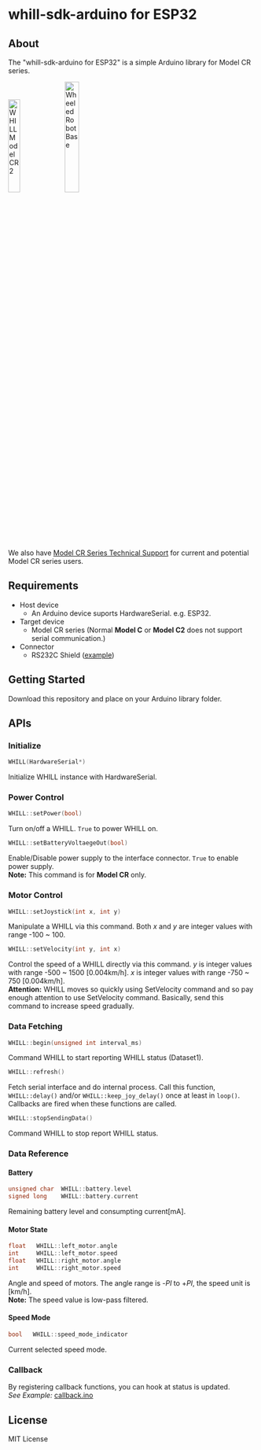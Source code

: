 # whill-sdk-arduino for ESP32

## About

The "whill-sdk-arduino for ESP32" is a simple Arduino library for Model CR series. <br>

<img width=22% title="WHILL Model CR2" src="https://github.com/WHILL/Model_CR_Technical_Support/assets/129816934/387a8aac-3808-4727-895d-9857059ee342">
<img width=24% title="Wheeled Robot Base" src="https://github.com/WHILL/Model_CR_Technical_Support/assets/129816934/6a63ed45-9e0c-40ca-b71c-8dff614af141">

We also have [Model CR Series Technical Support](https://github.com/WHILL/Model_CR_Technical_Support) for current and potential Model CR series users. <br>


## Requirements

- Host device
  - An Arduino device suports HardwareSerial. e.g. ESP32.
- Target device
  - Model CR series (Normal **Model C** or **Model C2** does not support serial communication.)
- Connector
  - RS232C Shield  ([example](https://www.seeedstudio.com/RS232-Shield-p-1910.html))


## Getting Started

Download this repository and place on your Arduino library folder.


## APIs

### Initialize

```cpp
WHILL(HardwareSerial*)
```
Initialize WHILL instance with HardwareSerial.


### Power Control

```cpp
WHILL::setPower(bool)
```
Turn on/off a WHILL. `True` to power WHILL on. 

```cpp
WHILL::setBatteryVoltaegeOut(bool)
```
Enable/Disable power supply to the interface connector. `True` to enable power supply. <br>
**Note:** This command is for **Model CR** only.


### Motor Control

```cpp
WHILL::setJoystick(int x, int y)
```
Manipulate a WHILL via this command. Both *x* and *y* are integer values with range -100 ~ 100.

```cpp
WHILL::setVelocity(int y, int x)
```
Control the speed of a WHILL directly via this command. *y* is integer values with range -500 ~ 1500 [0.004km/h]. *x* is integer values with range -750 ~ 750 [0.004km/h]. <br>
**Attention:** WHILL moves so quickly using SetVelocity command and so pay enough attention to use SetVelocity command. Basically, send this command to increase speed gradually.


### Data Fetching

```cpp
WHILL::begin(unsigned int interval_ms)
```
Command WHILL to start reporting WHILL status (Dataset1).

```cpp
WHILL::refresh()
```
Fetch serial interface and do internal process.
Call this function, `WHILL::delay()` and/or `WHILL::keep_joy_delay()` once at least in `loop()`.
Callbacks are fired when these functions are called.

```cpp
WHILL::stopSendingData()
```
Command WHILL to stop report WHILL status.


### Data Reference

#### Battery

```cpp
unsigned char  WHILL::battery.level
signed long    WHILL::battery.current
```
Remaining battery level and consumpting current[mA].


#### Motor State

```cpp
float   WHILL::left_motor.angle
int     WHILL::left_motor.speed
float   WHILL::right_motor.angle
int     WHILL::right_motor.speed
```
Angle and speed of motors. The angle range is -*PI* to +*PI*, the speed unit is [km/h]. <br> 
**Note:** The speed value is low-pass filtered.


#### Speed Mode

```cpp
bool   WHILL::speed_mode_indicator
```
Current selected speed mode.


### Callback

By registering callback functions, you can hook at status is updated. <br>
*See Example:* [callback.ino](https://github.com/WHILL/whill-sdk-arduino/blob/esp32/examples/callback/callback.ino)


## License

MIT License
